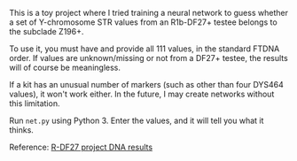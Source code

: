 This is a toy project where I tried training a neural network to
guess whether a set of Y-chromosome STR values from an R1b-DF27+
testee belongs to the subclade Z196+.

To use it, you must have and provide all 111 values, in the standard
FTDNA order.  If values are unknown/missing or not from a DF27+ testee,
the results will of course be meaningless.

If a kit has an unusual number of markers (such as other than four
DYS464 values), it won't work either.  In the future, I may create
networks without this limitation.

Run `net.py` using Python 3.  Enter the values, and it will tell you
what it thinks.

Reference: [R-DF27 project DNA
results](https://www.familytreedna.com/groups/r1b-df27/dna-results)

